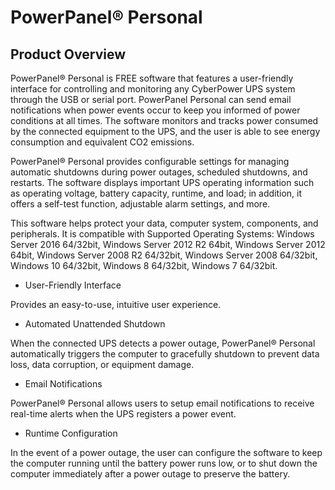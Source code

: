 

# PowerPanel® Personal

## Product Overview

PowerPanel® Personal is FREE software that features a user-friendly interface for controlling and monitoring any CyberPower UPS system through the USB or serial port. PowerPanel Personal can send email notifications when power events occur to keep you informed of power conditions at all times. The software monitors and tracks power consumed by the connected equipment to the UPS, and the user is able to see energy consumption and equivalent CO2 emissions.

PowerPanel® Personal provides configurable settings for managing automatic shutdowns during power outages, scheduled shutdowns, and restarts. The software displays important UPS operating information such as operating voltage, battery capacity, runtime, and load; in addition, it offers a self-test function, adjustable alarm settings, and more.

This software helps protect your data, computer system, components, and peripherals. It is compatible with Supported Operating Systems: Windows Server 2016 64/32bit, Windows Server 2012 R2 64bit, Windows Server 2012 64bit, Windows Server 2008 R2 64/32bit, Windows Server 2008 64/32bit, Windows 10 64/32bit, Windows 8 64/32bit, Windows 7 64/32bit.

* User-Friendly Interface

Provides an easy-to-use, intuitive user experience.

* Automated Unattended Shutdown

When the connected UPS detects a power outage, PowerPanel® Personal automatically triggers the computer to gracefully shutdown to prevent data loss, data corruption, or equipment damage.

* Email Notifications

PowerPanel® Personal allows users to setup email notifications to receive real-time alerts when the UPS registers a power event.

* Runtime Configuration

In the event of a power outage, the user can configure the software to keep the computer running until the battery power runs low, or to shut down the computer immediately after a power outage to preserve the battery.
